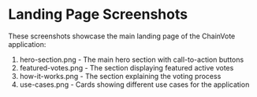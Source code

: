 
# Landing Page Screenshots

These screenshots showcase the main landing page of the ChainVote application:

1. hero-section.png - The main hero section with call-to-action buttons
2. featured-votes.png - The section displaying featured active votes
3. how-it-works.png - The section explaining the voting process
4. use-cases.png - Cards showing different use cases for the application

